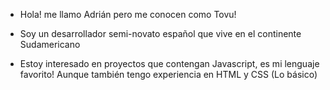 - Hola! me llamo Adrián pero me conocen como Tovu!
- Soy un desarrollador semi-novato español que vive en el continente Sudamericano

- Estoy interesado en proyectos que contengan Javascript, es mi lenguaje favorito!
Aunque también tengo experiencia en HTML y CSS (Lo básico)

<!---
zTovu/zTovu is a ✨ special ✨ repository because its `README.md` (this file) appears on your GitHub profile.
You can click the Preview link to take a look at your changes.
--->
